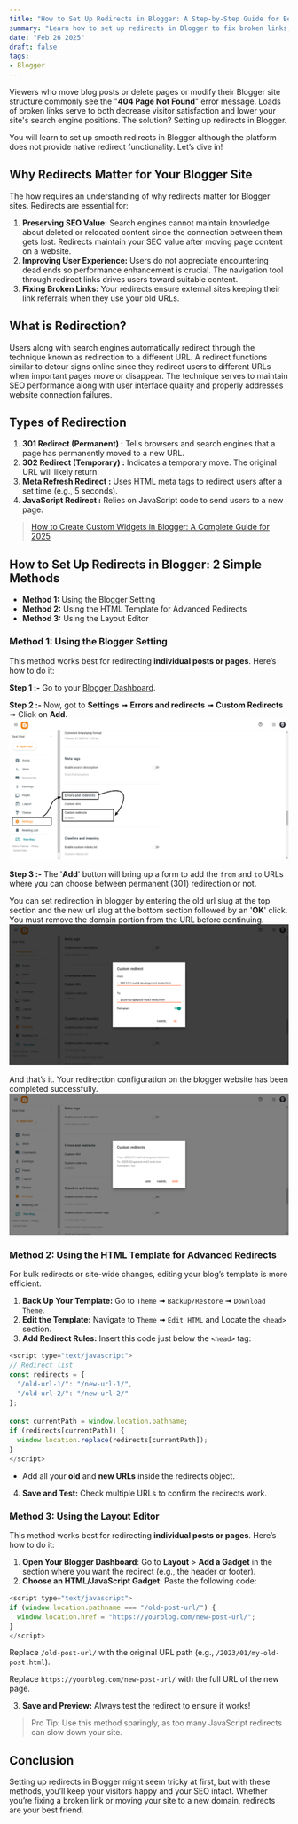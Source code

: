 ```yaml
---
title: "How to Set Up Redirects in Blogger: A Step-by-Step Guide for Beginners"
summary: "Learn how to set up redirects in Blogger to fix broken links, improve SEO, and enhance user experience. Easy-to-follow steps for beginners."
date: "Feb 26 2025"
draft: false
tags:
- Blogger
---
```


Viewers who move blog posts or delete pages or modify their Blogger site structure commonly see the "**404 Page Not Found**" error message. Loads of broken links serve to both decrease visitor satisfaction and lower your site's search engine positions. The solution? Setting up redirects in Blogger.

You will learn to set up smooth redirects in Blogger although the platform does not provide native redirect functionality. Let’s dive in!

## Why Redirects Matter for Your Blogger Site

The how requires an understanding of why redirects matter for Blogger sites. Redirects are essential for:

1. **Preserving SEO Value:** Search engines cannot maintain knowledge about deleted or relocated content since the connection between them gets lost. Redirects maintain your SEO value after moving page content on a website.
2. **Improving User Experience:** Users do not appreciate encountering dead ends so performance enhancement is crucial. The navigation tool through redirect links drives users toward suitable content.
3. **Fixing Broken Links:** Your redirects ensure external sites keeping their link referrals when they use your old URLs.

## What is Redirection?
Users along with search engines automatically redirect through the technique known as redirection to a different URL. A redirect functions similar to detour signs online since they redirect users to different URLs when important pages move or disappear. The technique serves to maintain SEO performance along with user interface quality and properly addresses website connection failures.

## Types of Redirection

1. **301 Redirect (Permanent) :** Tells browsers and search engines that a page has permanently moved to a new URL.
2. **302 Redirect (Temporary) :** Indicates a temporary move. The original URL will likely return.
3. **Meta Refresh Redirect :** Uses HTML meta tags to redirect users after a set time (e.g., 5 seconds).
4. **JavaScript Redirect :** Relies on JavaScript code to send users to a new page.

> [How to Create Custom Widgets in Blogger: A Complete Guide for 2025](https://exonoob.in/blog/create-custom-widgets-in-blogger)

## How to Set Up Redirects in Blogger: 2 Simple Methods

- **Method 1:** Using the Blogger Setting
- **Method 2:** Using the HTML Template for Advanced Redirects
- **Method 3:** Using the Layout Editor

### Method 1: Using the Blogger Setting
This method works best for redirecting **individual posts or pages**. Here’s how to do it:

**Step 1 :-** Go to your [Blogger Dashboard](https://www.blogger.com/).

**Step 2 :-** Now, got to **Settings** ➟ **Errors and redirects** ➟ **Custom Redirects** ➟ Click on **Add**.
![redirecting-steps](./redirecting-steps.png)

**Step 3 :-** The '**Add**' button will bring up a form to add the `from` and `to` URLs where you can choose between permanent (301) redirection or not. 

You can set redirection in blogger by entering the old url slug at the top section and the new url slug at the bottom section followed by an '**OK**' click. You must remove the domain portion from the URL before continuing. 
![set redirection in blogger](./set-redirection-in-blogger.png)

And that’s it. Your redirection configuration on the blogger website has been completed successfully.
![redirection configuration on the blogger](./redirection-configuration.png)


### Method 2: Using the HTML Template for Advanced Redirects
For bulk redirects or site-wide changes, editing your blog’s template is more efficient.

1. **Back Up Your Template:** Go to `Theme` ➟ `Backup/Restore` ➟ `Download Theme`.
2. **Edit the Template:** Navigate to `Theme` ➟ `Edit HTML` and Locate the `<head>` section.
3. **Add Redirect Rules:** Insert this code just below the `<head>` tag:

```javascript
<script type="text/javascript">
// Redirect list
const redirects = {
  "/old-url-1/": "/new-url-1/",
  "/old-url-2/": "/new-url-2/"
};

const currentPath = window.location.pathname;
if (redirects[currentPath]) {
  window.location.replace(redirects[currentPath]);
}
</script>
```

- Add all your **old** and **new URLs** inside the redirects object.

4. **Save and Test:** Check multiple URLs to confirm the redirects work.

### Method 3: Using the Layout Editor

This method works best for redirecting **individual posts or pages**. Here’s how to do it:

1. **Open Your Blogger Dashboard**: Go to **Layout** > **Add a Gadget** in the section where you want the redirect (e.g., the header or footer).
2. **Choose an HTML/JavaScript Gadget**: Paste the following code:

```javascript
<script type="text/javascript">
if (window.location.pathname === "/old-post-url/") {
  window.location.href = "https://yourblog.com/new-post-url/";
}
</script>
```

Replace `/old-post-url/` with the original URL path (e.g., `/2023/01/my-old-post.html`).

Replace `https://yourblog.com/new-post-url/` with the full URL of the new page.

3. **Save and Preview:** Always test the redirect to ensure it works!

> Pro Tip: Use this method sparingly, as too many JavaScript redirects can slow down your site.


## Conclusion
Setting up redirects in Blogger might seem tricky at first, but with these methods, you’ll keep your visitors happy and your SEO intact. Whether you’re fixing a broken link or moving your site to a new domain, redirects are your best friend.

